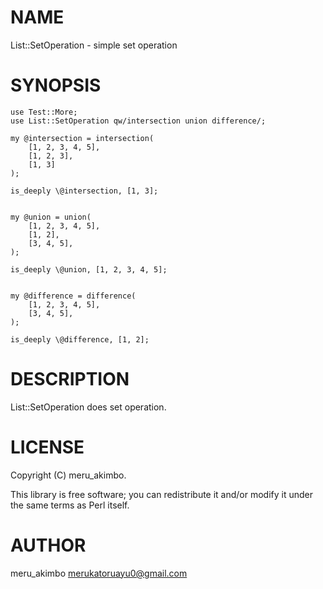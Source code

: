 # NAME

List::SetOperation - simple set operation

# SYNOPSIS

    use Test::More;
    use List::SetOperation qw/intersection union difference/;

    my @intersection = intersection(
        [1, 2, 3, 4, 5],
        [1, 2, 3],
        [1, 3]
    );
 
    is_deeply \@intersection, [1, 3]; 


    my @union = union(
        [1, 2, 3, 4, 5],
        [1, 2],
        [3, 4, 5],
    );

    is_deeply \@union, [1, 2, 3, 4, 5];


    my @difference = difference(
        [1, 2, 3, 4, 5],
        [3, 4, 5],
    );

    is_deeply \@difference, [1, 2];

# DESCRIPTION

List::SetOperation does set operation.

# LICENSE

Copyright (C) meru\_akimbo.

This library is free software; you can redistribute it and/or modify
it under the same terms as Perl itself.

# AUTHOR

meru\_akimbo <merukatoruayu0@gmail.com>
